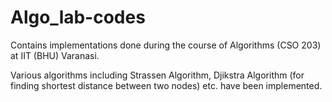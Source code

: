 # Algo_lab-codes
Contains implementations done during the course of Algorithms (CSO 203) at IIT (BHU) Varanasi.

Various algorithms including Strassen Algorithm, Djikstra Algorithm (for finding shortest distance between two nodes) etc. have been implemented.
